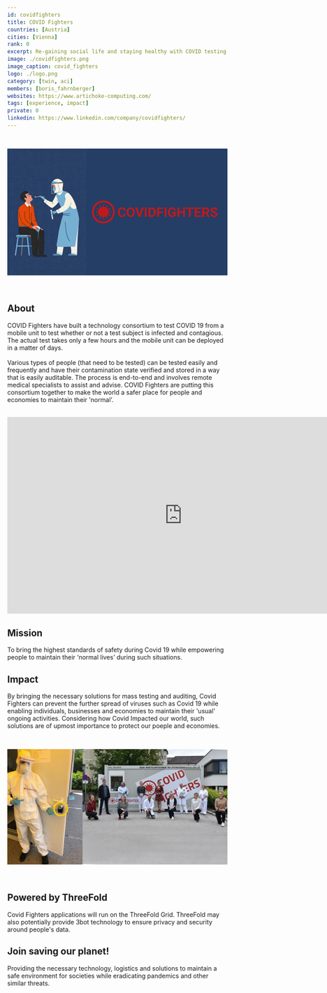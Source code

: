 ```yaml
---
id: covidfighters
title: COVID Fighters
countries: [Austria]
cities: [Vienna]
rank: 0
excerpt: Re-gaining social life and staying healthy with COVID testing solution on Crystal Twin.
image: ./covidfighters.png
image_caption: covid_fighters
logo: ./logo.png
category: [twin, aci]
members: [boris_fahrnberger]
websites: https://www.artichoke-computing.com/
tags: [experience, impact]
private: 0
linkedin: https://www.linkedin.com/company/covidfighters/
---
```


<br/>

![covid](./covidfighters2.png)

<br/>

## About

COVID Fighters have built a technology consortium to test COVID 19 from a mobile unit to test whether or not a test subject is infected and contagious. The actual test takes only a few hours and the mobile unit can be deployed in a matter of days.
<br/>
<br/>
Various types of people (that need to be tested) can be tested easily and frequently and have their contamination state verified and stored in a way that is easily auditable. The process is end-to-end and involves remote medical specialists to assist and advise. COVID Fighters are putting this consortium together to make the world a safer place for people and economies to maintain their 'normal’.

<BR>

<iframe src="https://player.vimeo.com/video/412336565" width="800" height="450" frameborder="0" allow="autoplay; fullscreen" allowfullscreen></iframe>

<BR>

## Mission

To bring the highest standards of safety during Covid 19 while empowering people to maintain their ‘normal lives’ during such situations.

## Impact

By bringing the necessary solutions for mass testing and auditing, Covid Fighters can prevent the further spread of viruses such as Covid 19 while enabling individuals, businesses and economies to maintain their 'usual' ongoing activities. Considering how Covid Impacted our world, such solutions are of upmost importance to protect our poeple and economies.

<br/>

![covidfighters](./covidfighters_action.jpg)

<br/>

## Powered by ThreeFold

Covid Fighters applications will run on the ThreeFold Grid. ThreeFold may also potentially provide 3bot technology to ensure privacy and security around people's data.

## Join saving our planet!

Providing the necessary technology, logistics and solutions to maintain a safe environment for societies while eradicating pandemics and other similar threats.

<!-- ## TFGrid Solution

### Roadmap
 -->

